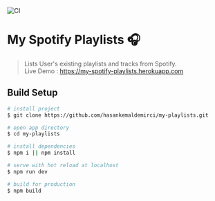 ![CI](https://github.com/hasankemaldemirci/my-playlists/workflows/CI/badge.svg)

# My Spotify Playlists 🎧

> Lists User's existing playlists and tracks from Spotify.  
Live Demo : https://my-spotify-playlists.herokuapp.com

## Build Setup

```bash
# install project
$ git clone https://github.com/hasankemaldemirci/my-playlists.git

# open app directory
$ cd my-playlists

# install dependencies
$ npm i || npm install

# serve with hot reload at localhost
$ npm run dev

# build for production
$ npm build
```
